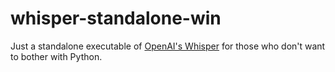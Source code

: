 # whisper-standalone-win

Just a standalone executable of [OpenAI's Whisper](https://github.com/openai/whisper) for those who don't want to bother with Python.
